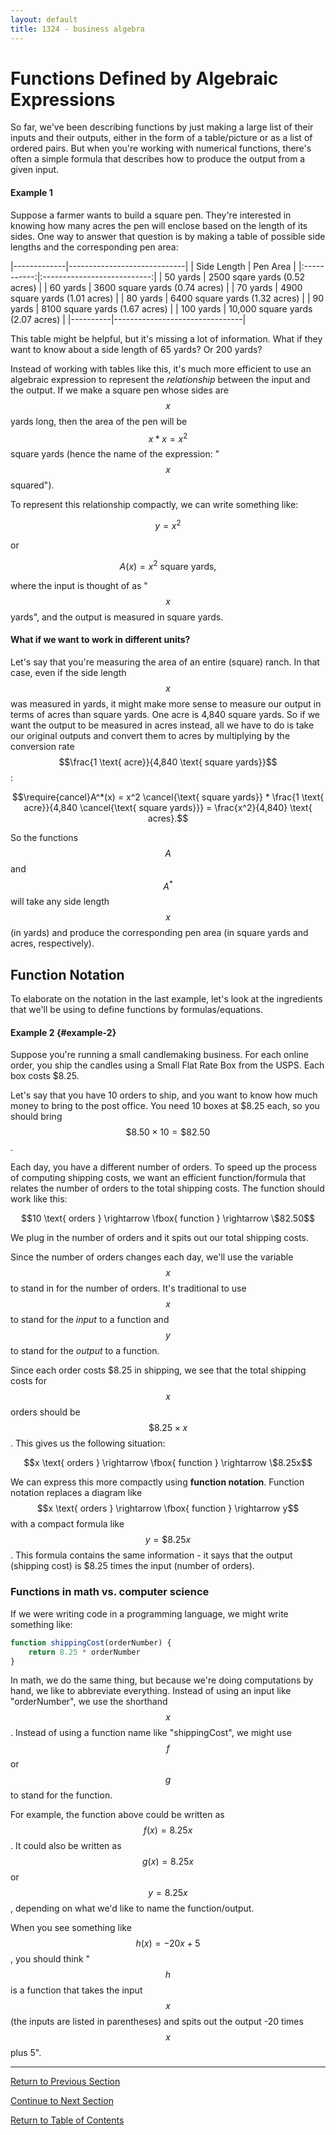```yaml
---
layout: default
title: 1324 - business algebra
---
```


Functions Defined by Algebraic Expressions
===

So far, we've been describing functions by just making a large list of their inputs and their outputs, either in the form of a table/picture or as a list of ordered pairs.  But when you're working with numerical functions, there's often a simple formula that describes how to produce the output from a given input.

#### Example 1
Suppose a farmer wants to build a square pen.  They're interested in knowing how many acres the pen will enclose based on the length of its sides.  One way to answer that question is by making a table of possible side lengths and the corresponding pen area:

|-------------|-----------------------------|
| Side Length | Pen Area |
|:-----------:|:---------------------------:|
| 50 yards | 2500 sqare yards (0.52 acres)  |
| 60 yards | 3600 square yards (0.74 acres) |
| 70 yards | 4900 square yards (1.01 acres) |
| 80 yards | 6400 square yards (1.32 acres) |
| 90 yards | 8100 square yards (1.67 acres) |
| 100 yards | 10,000 square yards (2.07 acres) |
|----------|--------------------------------|

This table might be helpful, but it's missing a lot of information.  What if they want to know about a side length of 65 yards?  Or 200 yards?

Instead of working with tables like this, it's much more efficient to use an algebraic expression to represent the *relationship* between the input and the output.  If we make a square pen whose sides are $$x$$ yards long, then the area of the pen will be $$x*x = x^2$$ square yards (hence the name of the expression: "$$x$$ squared").

To represent this relationship compactly, we can write something like:

$$y = x^2$$

or

$$A(x) = x^2 \text{ square yards},$$

where the input is thought of as "$$x$$ yards", and the output is measured in square yards.

#### What if we want to work in different units?

Let's say that you're measuring the area of an entire (square) ranch.  In that case, even if the side length $$x$$ was measured in yards, it might make more sense to measure our output in terms of acres than square yards.  One acre is 4,840 square yards.  So if we want the output to be measured in acres instead, all we have to do is take our original outputs and convert them to acres by multiplying by the conversion rate $$\frac{1 \text{ acre}}{4,840 \text{ square yards}}$$:

$$\require{cancel}A^*(x) = x^2 \cancel{\text{ square yards}} * \frac{1 \text{ acre}}{4,840 \cancel{\text{ square yards}}} = \frac{x^2}{4,840} \text{ acres}.$$

So the functions $$A$$ and $$A^*$$ will take any side length $$x$$ (in yards) and produce the corresponding pen area (in square yards and acres, respectively).

## Function Notation

To elaborate on the notation in the last example, let's look at the ingredients that we'll be using to define functions by formulas/equations.

#### Example 2 {#example-2}

Suppose you're running a small candlemaking business.  For each online order, you ship the candles using a Small Flat Rate Box from the USPS.  Each box costs $8.25.

Let's say that you have 10 orders to ship, and you want to know how much money to bring to the post office.  You need 10 boxes at $8.25 each, so you should bring $$\$8.50 \times 10= \$82.50$$.

Each day, you have a different number of orders.  To speed up the process of computing shipping costs, we want an efficient function/formula that relates the number of orders to the total shipping costs.  The function should work like this:

$$10 \text{ orders } \rightarrow \fbox{ function } \rightarrow \$82.50$$

We plug in the number of orders and it spits out our total shipping costs.  

Since the number of orders changes each day, we'll use the variable $$x$$ to stand in for the number of orders.  It's traditional to use $$x$$ to stand for the *input* to a function and $$y$$ to stand for the *output* to a function.

Since each order costs $8.25 in shipping, we see that the total shipping costs for $$x$$ orders should be $$\$8.25 \times x$$.  This gives us the following situation:

$$x \text{ orders } \rightarrow \fbox{ function } \rightarrow \$8.25x$$

We can express this more compactly using **function notation**.  Function notation replaces a diagram like $$x \text{ orders } \rightarrow \fbox{ function } \rightarrow y$$ with a compact formula like $$y = \$8.25x$$.  This formula contains the same information - it says that the output (shipping cost) is $8.25 times the input (number of orders).

### Functions in math vs. computer science

If we were writing code in a programming language, we might write something like:

``` javascript
function shippingCost(orderNumber) {
    return 8.25 * orderNumber
}
```
In math, we do the same thing, but because we're doing computations by hand, we like to abbreviate everything.  Instead of using an input like "orderNumber", we use the shorthand $$x$$.  Instead of using a function name like "shippingCost", we might use $$f$$ or $$g$$ to stand for the function.

For example, the function above could be written as $$f(x) = 8.25 x$$.  It could also be written as $$g(x) = 8.25 x$$ or $$y = 8.25 x$$, depending on what we'd like to name the function/output.

When you see something like $$h(x) = -20x + 5$$, you should think "$$h$$ is a function that takes the input $$x$$ (the inputs are listed in parentheses) and spits out the output -20 times $$x$$ plus 5".

<!-- Incomplete -->

---

[Return to Previous Section](1-1-a-relations-and-functions.html)

[Continue to Next Section](1-1-c-graphs-of-functions.html)

[Return to Table of Contents](index.html)